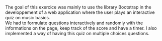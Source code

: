 The goal of this exercice was mainly to use the library Bootstrap in the developpement of a web application where the user plays an interactive quiz on music basics.
<br/> We had to formulate questions interactively and randomly with the informations on the page, keep track of the score and have a timer. I also implemented a way of having this quiz on multiple choices questions.
